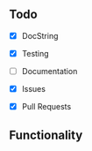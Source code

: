 ## Todo
  - [x] DocString
  - [x] Testing
  - [ ] Documentation
  - [x] Issues
  - [x] Pull Requests


## Functionality
